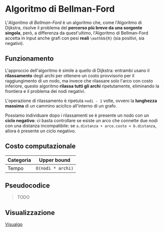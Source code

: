 # Algoritmo di Bellman-Ford

L'_Algoritmo di Bellman-Ford_ è un algoritmo che, come l'Algoritmo di Dijkstra, risolve il problema del **percorso più breve da una sorgente singola**, però, a differenza da quest'ultimo, l'Algoritmo di Bellman-Ford accetta in input anche grafi con pesi **reali** `\mathbb{R}` (sia positivi, sia negativi).

## Funzionamento

L'approccio dell'algoritmo è simile a quello di Dijkstra: entrambi usano il **rilassamento** degli archi per ottenere un costo provvisorio per il raggiungimento di un nodo, ma invece che rilassare solo l'arco con costo inferiore, questo algoritmo **rilassa tutti gli archi** ripetutamente, eliminando la frontiera e il problema dei nodi negativi.

L'operazione di rilassamento è ripetuta `nodi - 1` volte, ovvero la **lunghezza massima** di un cammino aciclico all'interno di un grafo.

Possiamo individuare dopo i rilassamenti se è presente un nodo con un **ciclo negativo**: ci basta controllare se esiste un arco che connette due nodi con una distanza incompatibile: se `a.distanza + arco.costo < b.distanza`, allora è presente un ciclo negativo.

## Costo computazionale

| Categoria | Upper bound |
|-----------|-------------|
| Tempo | `O(nodi * archi)` |

## Pseudocodice

> TODO

## Visualizzazione

[Visualgo](https://visualgo.net/en/sssp)
